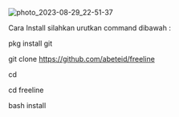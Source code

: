![photo_2023-08-29_22-51-37](https://github.com/user-attachments/assets/e27cda26-097b-425d-b02f-59d845bd6c2e)

Cara Install silahkan urutkan command dibawah :

pkg install git

git clone https://github.com/abeteid/freeline

cd

cd freeline

bash install

